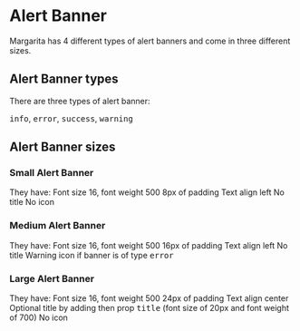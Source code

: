 # Alert Banner

Margarita has 4 different types of alert banners and come in three different sizes.

## Alert Banner types

There are three types of alert banner:

<kbd>info</kbd>,
<kbd>error</kbd>,
<kbd>success</kbd>,
<kbd>warning</kbd>

## Alert Banner sizes

### Small Alert Banner

They have:
Font size 16, font weight 500
8px of padding
Text align left
No title
No icon

### Medium Alert Banner

They have:
Font size 16, font weight 500
16px of padding
Text align left
No title
Warning icon if banner is of type <kbd>error</kbd>

### Large Alert Banner

They have:
Font size 16, font weight 500
24px of padding
Text align center
Optional title by adding then prop <kbd>title</kbd> (font size of 20px and font weight of 700)
No icon
